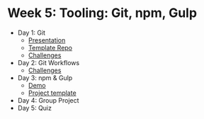# Week 5: Tooling: Git, npm, Gulp

- Day 1: Git
    - [Presentation](https://docs.google.com/presentation/d/16H5Rrl2oacWACdv2vRVxsLV1WJ4b_ohusL2tkBEhIYM)
    - [Template Repo](https://github.com/develop-me/git-simple)
    - [Challenges](challenges/01/README.md)
- Day 2: Git Workflows
	- [Challenges](challenges/02/README.md)
- Day 3: npm  & Gulp
    - [Demo](https://github.com/develop-me/gulp-demo)
    - [Project template](https://github.com/develop-me/gulp-template)
- Day 4: Group Project
- Day 5: Quiz